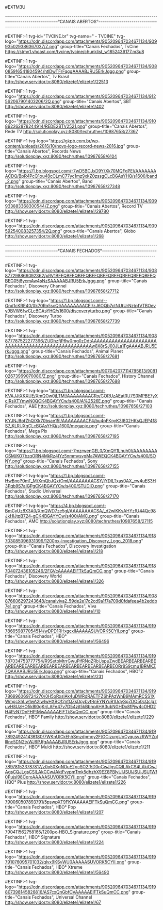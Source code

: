 #EXTM3U


---------------------------------------------------------------------------------------------------------°CANAIS ABERTOS°---------------------------------------------------------------------------------------------------------


#EXTINF:-1 tvg-id="TVCINE.br" tvg-name=" - TVCINE" tvg-logo="https://cdn.discordapp.com/attachments/905209647034671134/909935029386367037/Z.png" group-title="Canais Fechados", TvCine
https://stmv1.vhcast.com/tvcine/tvcine/chunklist_w1852439177.m3u8

#EXTINF:-1 tvg-logo="https://cdn.discordapp.com/attachments/905209647034671134/908085916541804594/htlDwTFrFqggAAAABJRU5ErkJggg.png" group-title="Canais Abertos", Tv Brasil
http://show.servidor.tv:8080/elizete1/elizete1/22513

#EXTINF:-1 tvg-logo="https://cdn.discordapp.com/attachments/905209647034671134/912562067901403206/2Q.png" group-title="Canais Abertos", SBT
http://show.servidor.tv:8080/elizete1/elizete1/402

#EXTINF:-1 tvg-logo="https://cdn.discordapp.com/attachments/905209647034671134/910892262878244914/REDE2BTV2521.png" group-title="Canais Abertos", Rede TV
http://solutionplay.xyz:8080/techruthes/10987658/27367

#EXTINF:-1 tvg-logo="https://gkpb.com.br/wp-content/uploads/2016/10/novo-logo-record-news-2016.jpg" group-title="Canais Abertos", Records News
http://solutionplay.xyz:8080/techruthes/10987658/6104

#EXTINF:-1 tvg-logo="https://1.bp.blogspot.com/-7wD5BCJxD9Y/Xk70MQFgPEI/AAAAAAAACDQ/BpR4PcQ1ou48cOLmC77yc1mz9xkZ0zssgCLcBGAsYHQ/s1600/band_2.png" group-title="Canais Abertos", Band
http://solutionplay.xyz:8080/techruthes/10987658/27348

#EXTINF:-1 tvg-logo="https://cdn.discordapp.com/attachments/905209647034671134/909933883368300544/Z.png" group-title="Canais Abertos", Record TV
http://show.servidor.tv:8080/elizete1/elizete1/29780

#EXTINF:-1 tvg-logo="https://cdn.discordapp.com/attachments/905209647034671134/909592540083257354/2Q.png" group-title="Canais Abertos", Globo
http://show.servidor.tv:8080/elizete1/elizete1/268


---------------------------------------------------------------------------------------------------------°CANAIS FECHADOS°---------------------------------------------------------------------------------------------------------


#EXTINF:-1 tvg-logo="https://cdn.discordapp.com/attachments/905209647034671134/908877298869092362/pRV1BEEQBEEQBEEQBEEQBEEQBEEQBEEQBEEQBEEQBEG05j8ycmAw4sNzSAAAAABJRU5ErkJggg.png" group-title="Canais Fechados", Discovery Channel
http://solutionplay.xyz:8080/techruthes/10987658/27712

#EXTINF:-1 tvg-logo="https://1.bp.blogspot.com/--Gnd1cKRE40/Xk70Rq5scQI/AAAAAAAACEI/zJ6OQb7ctNUtUrNztpfVTBOevy9BVW6fwCLcBGAsYHQ/s1600/discoveryturbo.png" group-title="Canais Fechados", Discovery Turbo
http://solutionplay.xyz:8080/techruthes/10987658/27739

#EXTINF:-1 tvg-logo="https://cdn.discordapp.com/attachments/905209647034671134/908877787522277396/ZUDhzfjP6w0mg0zDdtAAAAAAAAAAAAAAAAAAAAAAAAAAAAAAAAAAAAAAAAAAAAAAAAAAAw8X8rSJ00JLa1FgAAAABJRU5ErkJggg.png" group-title="Canais Fechados", Animal Planet
http://solutionplay.xyz:8080/techruthes/10987658/27681

#EXTINF:-1 tvg-logo="https://cdn.discordapp.com/attachments/907042077114785813/908102673969070080/Z.png" group-title="Canais Fechados", History Channel
http://solutionplay.xyz:8080/techruthes/10987658/27688

#EXTINF:-1 tvg-logo="https://1.bp.blogspot.com/-KVAJJtXKXUE/XmQOw0jLTMI/AAAAAAAACRo/GORUzAEatRU7S0MPBE7yXcIRsXTYmwN0QCK4BGAYYCw/s400/A%2526E.png" group-title="Canais Fechados", A&E
http://solutionplay.xyz:8080/techruthes/10987658/27103

#EXTINF:-1 tvg-logo="https://1.bp.blogspot.com/-KYJNJ8ofZhQ/Xk70bsae15I/AAAAAAAACF4/bu4pFKpyK3I802HKsQJEP4f8S7_KLRUXgCLcBGAsYHQ/s1600/megapix.png" group-title="Canais Fechados", Mega Pix
http://solutionplay.xyz:8080/techruthes/10987658/27195

#EXTINF:-1 tvg-logo="https://1.bp.blogspot.com/-7mzrwenGEL0/XmQY1Lhuh0I/AAAAAAAACSM/KO7bzqORN4MkRz4IYz5nmmvsvpMa7AWEQCK4BGAYYCw/s400/SONY.png" group-title="Canais Fechados", Sony 
http://solutionplay.xyz:8080/techruthes/10987658/27155

#EXTINF:-1 tvg-logo="https://1.bp.blogspot.com/-HwBnoP0mT_M/XmQbJQxtOmI/AAAAAAAACSY/iYDILTxas0AX_cw4uES3H3Pqb9S7aIGPgCK4BGAYYCw/s400/STUDIO.png" group-title="Canais Fechados", Studio Universal
http://solutionplay.xyz:8080/techruthes/10987658/27170

#EXTINF:-1 tvg-logo="https://4.bp.blogspot.com/-BmCyUz8X3A0/XmQWD7ze5gI/AAAAAAAACSA/_d2wlKKsAHYzfU44Qc98JkHlJtpB724-gCK4BGAYYCw/s400/AMC.png" group-title="Canais Fechados", AMC 
http://solutionplay.xyz:8080/techruthes/10987658/27115

#EXTINF:-1 tvg-logo="https://cdn.discordapp.com/attachments/905209647034671134/918703085096931399/1200px-Investigation_Discovery_Logo_2018.png" group-title="Canais Fechados", Discovery Investigation
http://show.servidor.tv:8080/elizete1/elizete1/218

#EXTINF:-1 tvg-logo="https://cdn.discordapp.com/attachments/905209647034671134/918704072436105246/2FGVcAAAAAElFTkSuQmCC.png" group-title="Canais Fechados", Discovery World
http://show.servidor.tv:8080/elizete1/elizete1/326

#EXTINF:-1 tvg-logo="https://cdn.discordapp.com/attachments/905209647034671134/908876606297243648/canalviva2_59de2e17c2cd9a1f7a709d0fdafeea4b2eddb7e1.png" group-title="Canais Fechados", Viva
http://show.servidor.tv:8080/elizete1/elizete1/10

#EXTINF:-1 tvg-logo="https://cdn.discordapp.com/attachments/905209647034671134/919786959877054514/wDPD1RHxgcxlIAAAAASUVORK5CYII.png" group-title="Canais Fechados", HBO°
http://show.servidor.tv:8080/elizete1/elizete1/56496

#EXTINF:-1 tvg-logo="https://cdn.discordapp.com/attachments/905209647034671134/919787034753777754/R9SetpMtrrGwuPifRNqZRbUspuZwdBEARBEARBEARBEARBEARBEARBEARBEARBEARBEARBEARBEARBEARBEORr8S9cmu1BRMKZ7QAAAABJRU5ErkJggg.png" group-title="Canais Fechados", HBO°2
http://show.servidor.tv:8080/elizete1/elizete1/231

#EXTINF:-1 tvg-logo="https://cdn.discordapp.com/attachments/905209647034671134/919786996069724270/0H5oRxsIAk4uDWRdRAETFZ6hPAzWnB9MAmRCSS1XWmgcShLw1wA2lwIwHXBOf2nfQZsDpybvtRnEYNYuB1UdySgZDO50cQclgzuvH8UzHO5kBl0gKrjLAFe47v7D54zjt5kBbhpAHA3ubNGHDx8fPjw4cOHD2H4PzN7DnFHPtMwAAAAAElFTkSuQmCC.png" group-title="Canais Fechados", HBO° Family
http://show.servidor.tv:8080/elizete1/elizete1/229

#EXTINF:-1 tvg-logo="https://cdn.discordapp.com/attachments/905209647034671134/919789249241436180/7WKnUlCkEhhSmzdpmoy2FtOCizurgUoCyqusvzRWYZpllllnc5DN2tvWJ6PJfgAAAABJRU5ErkJggg.png" group-title="Canais Fechados", HBO° Muldi
http://show.servidor.tv:8080/elizete1/elizete1/211

#EXTINF:-1 tvg-logo="https://cdn.discordapp.com/attachments/905209647034671134/919789781523787817/z0o50XgNOuE2gcSO2f5D0qCwJIgsCQILAkCS4LAkiCwJAgsCQJLgsCSILAkCCwJAktFvypmTmk5dhzhX9EZ8PBIyUlJSUlJSUlJSU1Wf0PujsI98CqroAAAAASUVORK5CYII.png" group-title="Canais Fechados", HBO° Plus
http://show.servidor.tv:8080/elizete1/elizete1/226

#EXTINF:-1 tvg-logo="https://cdn.discordapp.com/attachments/905209647034671134/919790060507893791/5pswpXT9FKYAAAAAElFTkSuQmCC.png" group-title="Canais Fechados", HBO° Pop
http://show.servidor.tv:8080/elizete1/elizete1/207

#EXTINF:-1 tvg-logo="https://cdn.discordapp.com/attachments/905209647034671134/919790411562758165/1200px-HBO_Signature.png" group-title="Canais Fechados", HBO° Signature
http://show.servidor.tv:8080/elizete1/elizete1/224

#EXTINF:-1 tvg-logo="https://cdn.discordapp.com/attachments/905209647034671134/919791076095701032/qlvx9KSvWU0AAAAASUVORK5CYII.png" group-title="Canais Fechados", HBO° Xtreme
http://show.servidor.tv:8080/elizete1/elizete1/56490

#EXTINF:-1 tvg-logo="https://cdn.discordapp.com/attachments/905209647034671134/919807398145826816/AS7cxQnGbfOVAAAAAElFTkSuQmCC.png" group-title="Canais Fechados", Universal Channel
http://show.servidor.tv:8080/elizete1/elizete1/67
